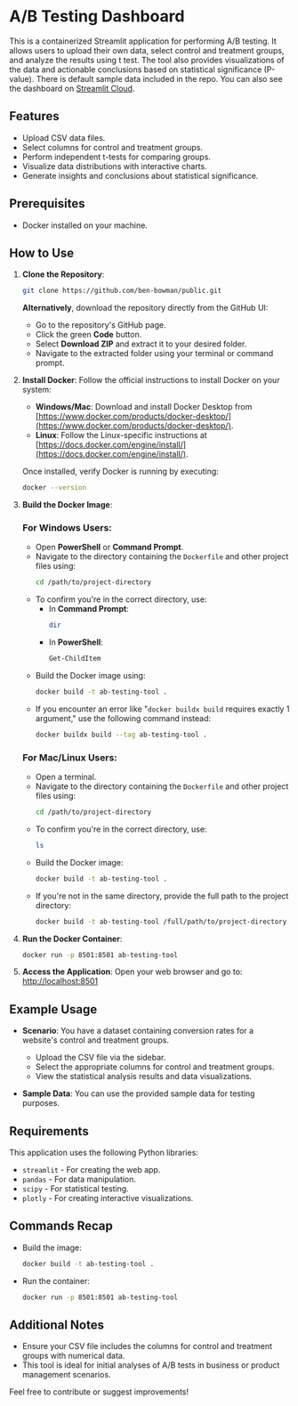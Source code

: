 
# A/B Testing Dashboard

This is a containerized Streamlit application for performing A/B testing. It allows users to upload their own data, select control and treatment groups, and analyze the results using t test. The tool also provides visualizations of the data and actionable conclusions based on statistical significance (P-value). There is default sample data included in the repo. You can also see the dashboard on [Streamlit Cloud](https://https://a-b-test.streamlit.app/).

## Features
- Upload CSV data files.
- Select columns for control and treatment groups.
- Perform independent t-tests for comparing groups.
- Visualize data distributions with interactive charts.
- Generate insights and conclusions about statistical significance.

## Prerequisites
- Docker installed on your machine.

## How to Use

1. **Clone the Repository**:
   ```bash
   git clone https://github.com/ben-bowman/public.git
   ```

   **Alternatively**, download the repository directly from the GitHub UI:
   - Go to the repository's GitHub page.
   - Click the green **Code** button.
   - Select **Download ZIP** and extract it to your desired folder.
   - Navigate to the extracted folder using your terminal or command prompt.

2. **Install Docker**:
   Follow the official instructions to install Docker on your system:
   - **Windows/Mac**: Download and install Docker Desktop from [https://www.docker.com/products/docker-desktop/](https://www.docker.com/products/docker-desktop/).
   - **Linux**: Follow the Linux-specific instructions at [https://docs.docker.com/engine/install/](https://docs.docker.com/engine/install/).

   Once installed, verify Docker is running by executing:
   ```bash
   docker --version
   ```

3. **Build the Docker Image**:

   ### For Windows Users:
   - Open **PowerShell** or **Command Prompt**.
   - Navigate to the directory containing the `Dockerfile` and other project files using:
     ```bash
     cd /path/to/project-directory
     ```
   - To confirm you're in the correct directory, use:
     - In **Command Prompt**: 
       ```bash
       dir
       ```
     - In **PowerShell**: 
       ```bash
       Get-ChildItem
       ```
   - Build the Docker image using:
     ```bash
     docker build -t ab-testing-tool .
     ```
   - If you encounter an error like "`docker buildx build` requires exactly 1 argument," use the following command instead:
     ```bash
     docker buildx build --tag ab-testing-tool .
     ```

   ### For Mac/Linux Users:
   - Open a terminal.
   - Navigate to the directory containing the `Dockerfile` and other project files using:
     ```bash
     cd /path/to/project-directory
     ```
   - To confirm you're in the correct directory, use:
     ```bash
     ls
     ```
   - Build the Docker image:
     ```bash
     docker build -t ab-testing-tool .
     ```
   - If you're not in the same directory, provide the full path to the project directory:
     ```bash
     docker build -t ab-testing-tool /full/path/to/project-directory
     ```

4. **Run the Docker Container**:
   ```bash
   docker run -p 8501:8501 ab-testing-tool
   ```

5. **Access the Application**:
   Open your web browser and go to: [http://localhost:8501](http://localhost:8501)

## Example Usage
- **Scenario**: You have a dataset containing conversion rates for a website's control and treatment groups.
  - Upload the CSV file via the sidebar.
  - Select the appropriate columns for control and treatment groups.
  - View the statistical analysis results and data visualizations.

- **Sample Data**: You can use the provided sample data for testing purposes.

## Requirements
This application uses the following Python libraries:
- `streamlit` - For creating the web app.
- `pandas` - For data manipulation.
- `scipy` - For statistical testing.
- `plotly` - For creating interactive visualizations.

## Commands Recap
- Build the image:
  ```bash
  docker build -t ab-testing-tool .
  ```
- Run the container:
  ```bash
  docker run -p 8501:8501 ab-testing-tool
  ```

## Additional Notes
- Ensure your CSV file includes the columns for control and treatment groups with numerical data.
- This tool is ideal for initial analyses of A/B tests in business or product management scenarios.

Feel free to contribute or suggest improvements!

